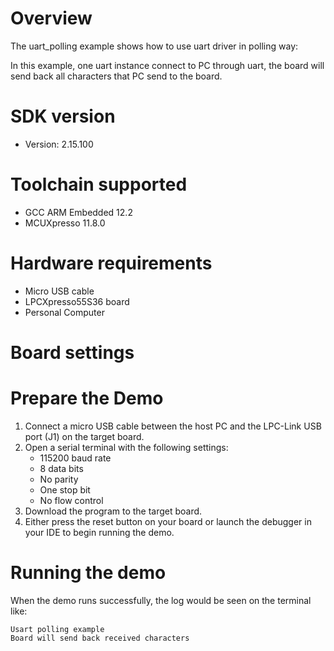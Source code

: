 Overview
========
The uart_polling example shows how to use uart driver in polling way:

In this example, one uart instance connect to PC through uart, the board will send back all characters that PC
send to the board.

SDK version
===========
- Version: 2.15.100

Toolchain supported
===================
- GCC ARM Embedded  12.2
- MCUXpresso  11.8.0

Hardware requirements
=====================
- Micro USB cable
- LPCXpresso55S36 board
- Personal Computer

Board settings
==============

Prepare the Demo
================
1.  Connect a micro USB cable between the host PC and the LPC-Link USB port (J1) on the target board.
2.  Open a serial terminal with the following settings:
    - 115200 baud rate
    - 8 data bits
    - No parity
    - One stop bit
    - No flow control
3.  Download the program to the target board.
4.  Either press the reset button on your board or launch the debugger in your IDE to begin running the demo.

Running the demo
================
When the demo runs successfully, the log would be seen on the terminal like:

~~~~~~~~~~~~~~~~~~~~~~~~~~~~~~
Usart polling example
Board will send back received characters
~~~~~~~~~~~~~~~~~~~~~~~~~~~~~~
